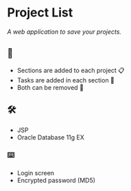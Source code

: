 
# Project List

_A web application to save your projects._

## 🚀
* Sections are added to each project 📋
* Tasks are added in each section 📄
* Both can be removed 🔧

## 🛠️
* JSP
* Oracle Database 11g EX

### ⌨️
* Login screen
* Encrypted password (MD5)

